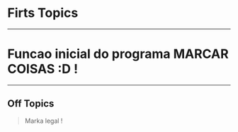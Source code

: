 # Firts Topics
_________
# Funcao inicial do programa MARCAR COISAS :D !

_________
## Off Topics
>	Marka legal !